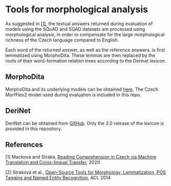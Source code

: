 # Tools for morphological analysis

As suggested in [[1]](#references), the textual answers returned during evaluation of models using the SQuAD and SQAD datasets are processed using morphological analysis, in order to compensate for the large morphological richness of the Czech language compared to English.

Each word of the returned answer, as well as the reference answers, is first lemmatized using MorphoDita. These lemmas are then replaced by the roots of their word-formation relation trees according to the Derinet lexicon.

## MorphoDita

MorphoDita and its underlying models can be obtained [here](https://ufal.mff.cuni.cz/morphodita). The Czech MorfFlex2 model used during evaluation is included in this repo.

## DeriNet

DeriNet can be obtained from [GitHub](https://github.com/vidraj/derinet). Only the 2.0 release of the lexicon is provided in this repository.

## References

[1] Macková and Straka, [Reading Comprehension in Czech via Machine Translation and Cross-lingual Transfer](https://browse.arxiv.org/pdf/2007.01667.pdf), 2020

[2] Straková et al., [Open-Source Tools for Morphology, Lemmatization, POS Tagging and Named Entity Recognition](https://aclanthology.org/P14-5003), ACL 2014
